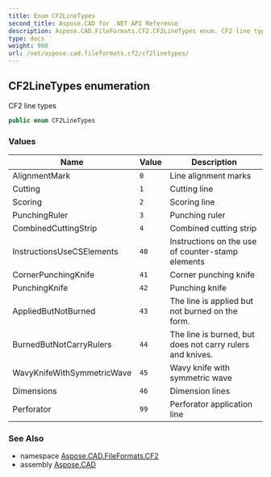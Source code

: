 ```yaml
---
title: Enum CF2LineTypes
second_title: Aspose.CAD for .NET API Reference
description: Aspose.CAD.FileFormats.CF2.CF2LineTypes enum. CF2 line types
type: docs
weight: 900
url: /net/aspose.cad.fileformats.cf2/cf2linetypes/
---
```

## CF2LineTypes enumeration

CF2 line types

```csharp
public enum CF2LineTypes
```

### Values

| Name | Value | Description |
| --- | --- | --- |
| AlignmentMark | `0` | Line alignment marks |
| Cutting | `1` | Cutting line |
| Scoring | `2` | Scoring line |
| PunchingRuler | `3` | Punching ruler |
| CombinedCuttingStrip | `4` | Combined cutting strip |
| InstructionsUseCSElements | `40` | Instructions on the use of counter-stamp elements |
| CornerPunchingKnife | `41` | Corner punching knife |
| PunchingKnife | `42` | Punching knife |
| AppliedButNotBurned | `43` | The line is applied but not burned on the form. |
| BurnedButNotCarryRulers | `44` | The line is burned, but does not carry rulers and knives. |
| WavyKnifeWithSymmetricWave | `45` | Wavy knife with symmetric wave |
| Dimensions | `46` | Dimension lines |
| Perforator | `99` | Perforator application line |

### See Also

* namespace [Aspose.CAD.FileFormats.CF2](../../aspose.cad.fileformats.cf2/)
* assembly [Aspose.CAD](../../)


